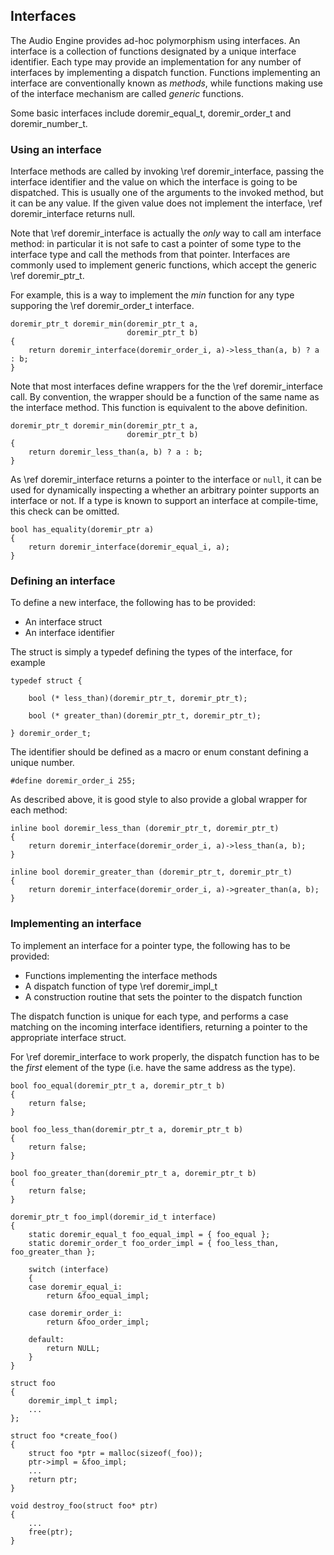 
## Interfaces

The Audio Engine provides ad-hoc polymorphism using interfaces. An interface is a collection of functions
designated by a unique interface identifier. Each type may provide an implementation for any number of
interfaces by implementing a dispatch function. Functions implementing an interface are conventionally
known as *methods*, while functions making use of the interface mechanism are called *generic* functions.

Some basic interfaces include doremir_equal_t, doremir_order_t and doremir_number_t.


### Using an interface

Interface methods are called by invoking \ref doremir_interface, passing the interface identifier and the 
value on which the interface is going to be dispatched. This is usually one of the arguments to the invoked
method, but it can be any value. If the given value does not implement the interface, \ref doremir_interface
returns null.

Note that \ref doremir_interface is actually the *only* way to call am interface method: in particular 
it is not safe to cast a pointer of some type to the interface type and call the methods from that pointer.
Interfaces are commonly used to implement generic functions, which accept the generic \ref doremir_ptr_t.

For example, this is a way to implement the *min* function for any type supporing the \ref doremir_order_t
interface.

~~~~
doremir_ptr_t doremir_min(doremir_ptr_t a, 
                          doremir_ptr_t b) 
{             
    return doremir_interface(doremir_order_i, a)->less_than(a, b) ? a : b;
}
~~~~

Note that most interfaces define wrappers for the the \ref doremir_interface call. By convention, the
wrapper should be a function of the same name as the interface method. This function is equivalent to the
above definition.

~~~~
doremir_ptr_t doremir_min(doremir_ptr_t a, 
                          doremir_ptr_t b)
{
    return doremir_less_than(a, b) ? a : b;
}
~~~~

As \ref doremir_interface returns a pointer to the interface or `null`, it can be used for dynamically
inspecting a whether an arbitrary pointer supports an interface or not. If a type is known to support an
interface at compile-time, this check can be omitted.

~~~~
bool has_equality(doremir_ptr a)
{
    return doremir_interface(doremir_equal_i, a);
}
~~~~


### Defining an interface

To define a new interface, the following has to be provided:

* An interface struct
* An interface identifier

The struct is simply a typedef defining the types of the interface, for example

~~~~
typedef struct {

    bool (* less_than)(doremir_ptr_t, doremir_ptr_t);

    bool (* greater_than)(doremir_ptr_t, doremir_ptr_t);

} doremir_order_t;
~~~~

The identifier should be defined as a macro or enum constant defining a unique number.

~~~~
#define doremir_order_i 255;
~~~~

As described above, it is good style to also provide a global wrapper for each method:

~~~~
inline bool doremir_less_than (doremir_ptr_t, doremir_ptr_t)
{
    return doremir_interface(doremir_order_i, a)->less_than(a, b);
}

inline bool doremir_greater_than (doremir_ptr_t, doremir_ptr_t)
{
    return doremir_interface(doremir_order_i, a)->greater_than(a, b);
}

~~~~


### Implementing an interface

To implement an interface for a pointer type, the following has to be provided:

* Functions implementing the interface methods
* A dispatch function of type \ref doremir_impl_t
* A construction routine that sets the pointer to the dispatch function

The dispatch function is unique for each type, and performs a case matching on the
incoming interface identifiers, returning a pointer to the appropriate interface
struct. 

For \ref doremir_interface to work properly, the dispatch function has to be the *first* element of the
type (i.e. have the same address as the type).

~~~~
bool foo_equal(doremir_ptr_t a, doremir_ptr_t b)
{
    return false;
}

bool foo_less_than(doremir_ptr_t a, doremir_ptr_t b)
{
    return false;
}

bool foo_greater_than(doremir_ptr_t a, doremir_ptr_t b)
{
    return false;
}

doremir_ptr_t foo_impl(doremir_id_t interface)
{
    static doremir_equal_t foo_equal_impl = { foo_equal };
    static doremir_order_t foo_order_impl = { foo_less_than, foo_greater_than };

    switch (interface)
    {
    case doremir_equal_i:
        return &foo_equal_impl;

    case doremir_order_i:
        return &foo_order_impl;

    default:
        return NULL;
    }
}

struct foo
{
    doremir_impl_t impl;
    ...
};

struct foo *create_foo()
{
    struct foo *ptr = malloc(sizeof(_foo));
    ptr->impl = &foo_impl;
    ...
    return ptr;
}

void destroy_foo(struct foo* ptr)
{
    ...
    free(ptr);
}
~~~~

